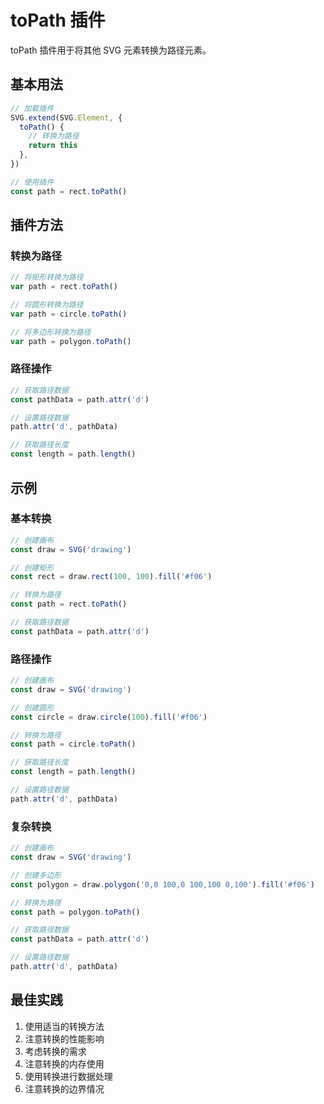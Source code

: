# toPath 插件

toPath 插件用于将其他 SVG 元素转换为路径元素。

## 基本用法

```ts
// 加载插件
SVG.extend(SVG.Element, {
  toPath() {
    // 转换为路径
    return this
  },
})

// 使用插件
const path = rect.toPath()
```

## 插件方法

### 转换为路径

```ts
// 将矩形转换为路径
var path = rect.toPath()

// 将圆形转换为路径
var path = circle.toPath()

// 将多边形转换为路径
var path = polygon.toPath()
```

### 路径操作

```ts
// 获取路径数据
const pathData = path.attr('d')

// 设置路径数据
path.attr('d', pathData)

// 获取路径长度
const length = path.length()
```

## 示例

### 基本转换

```ts
// 创建画布
const draw = SVG('drawing')

// 创建矩形
const rect = draw.rect(100, 100).fill('#f06')

// 转换为路径
const path = rect.toPath()

// 获取路径数据
const pathData = path.attr('d')
```

### 路径操作

```ts
// 创建画布
const draw = SVG('drawing')

// 创建圆形
const circle = draw.circle(100).fill('#f06')

// 转换为路径
const path = circle.toPath()

// 获取路径长度
const length = path.length()

// 设置路径数据
path.attr('d', pathData)
```

### 复杂转换

```ts
// 创建画布
const draw = SVG('drawing')

// 创建多边形
const polygon = draw.polygon('0,0 100,0 100,100 0,100').fill('#f06')

// 转换为路径
const path = polygon.toPath()

// 获取路径数据
const pathData = path.attr('d')

// 设置路径数据
path.attr('d', pathData)
```

## 最佳实践

1. 使用适当的转换方法
2. 注意转换的性能影响
3. 考虑转换的需求
4. 注意转换的内存使用
5. 使用转换进行数据处理
6. 注意转换的边界情况
